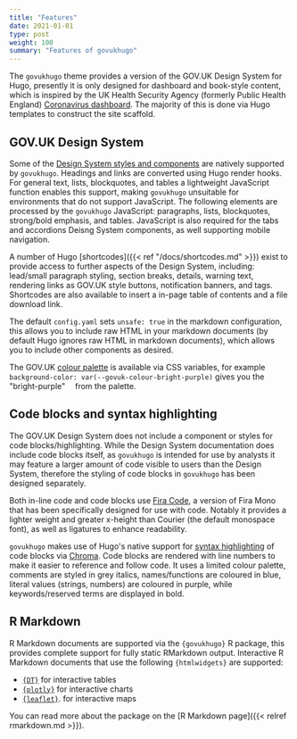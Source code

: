 ```yaml
---
title: "Features"
date: 2021-01-01
type: post
weight: 100
summary: "Features of govukhugo"
---
```


The `govukhugo` theme provides a version of the GOV.UK Design System for Hugo, presently it is only designed for dashboard and book-style content, which is inspired by the UK Health Security Agency (formerly Public Health England) [Coronavirus dashboard](https://coronavirus.data.gov.uk/). The majority of this is done via Hugo templates to construct the site scaffold.

## GOV.UK Design System
Some of the [Design System styles and components](https://design-system.service.gov.uk/components/) are natively supported by `govukhugo`. Headings and links are converted using Hugo render hooks. For general text, lists, blockquotes, and tables a lightweight JavaScript function enables this support, making `govukhugo` unsuitable for environments that do not support JavaScript. The following elements are processed by the `govukhugo` JavaScript: paragraphs, lists, blockquotes, strong/bold emphasis, and tables. JavaScript is also required for the tabs and accordions Deisng System components, as well supporting mobile navigation.

A number of Hugo [shortcodes]({{< ref "/docs/shortcodes.md" >}}) exist to provide access to further aspects of the Design System, including: lead/small paragraph styling, section breaks, details, warning text, rendering links as GOV.UK style buttons, notification banners, and tags. Shortcodes are also available to insert a in-page table of contents and a file download link.

The default `config.yaml` sets `unsafe: true`  in the markdown configuration, this allows you to include raw HTML in your markdown documents (by default Hugo ignores raw HTML in markdown documents), which allows you to include other components as desired.

The GOV.UK [colour palette](https://design-system.service.gov.uk/styles/colour/) is available via CSS variables, for example `background-color: var(--govuk-colour-bright-purple)` gives you the "bright-purple" <span style="width: 0.7em; height: 0.7em; background-color: var(--govuk-colour-bright-purple); display: inline-block; vertical-align: middle; border: 1px solid var(--govuk-border-colour);">&nbsp;</span> from the palette.

## Code blocks and syntax highlighting
The GOV.UK Design System does not include a component or styles for code blocks/highlighting. While the Design System documentation does include code blocks itself, as `govukhugo` is intended for use by analysts it may feature a larger amount of code visible to users than the Design System, therefore the styling of code blocks in `govukhugo` has been designed separately.

Both in-line code and code blocks use [Fira Code](https://github.com/tonsky/FiraCode), a version of Fira Mono that has been specifically designed for use with code. Notably it provides a lighter weight and greater x-height than Courier (the default monospace font), as well as ligatures to enhance readability.

`govukhugo` makes use of Hugo's native support for [syntax highlighting](https://gohugo.io/content-management/syntax-highlighting/) of code blocks via [Chroma](https://github.com/alecthomas/chroma). Code blocks are rendered with line numbers to make it easier to reference and follow code. It uses a limited colour palette, comments are styled in grey italics, names/functions are coloured in blue, literal values (strings, numbers) are coloured in purple, while keywords/reserved terms are displayed in bold.


## R Markdown
R Markdown documents are supported via the `{govukhugo}` R package, this provides complete support for fully static RMarkdown output. Interactive R Markdown documents that use the following `{htmlwidgets}` are supported:

* [`{DT}`](https://rstudio.github.io/DT/) for interactive tables
* [`{plotly}`](https://plot.ly/r/) for interactive charts
* [`{leaflet}`](https://rstudio.github.io/leaflet/). for interactive maps

You can read more about the package on the [R Markdown page]({{< relref rmarkdown.md >}}).
